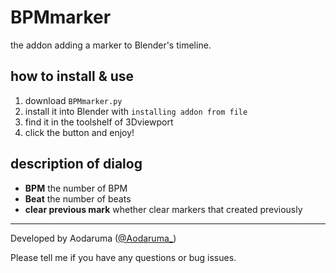 # BPMmarker
 the addon adding a marker to Blender's timeline.

## how to install & use

1. download `BPMmarker.py`
2. install it into Blender with `installing addon from file`
3. find it in the toolshelf of 3Dviewport
4. click the button and enjoy!

## description of dialog

- **BPM**
  the number of BPM
- **Beat**
  the number of beats
- **clear previous mark**
  whether clear markers that created previously

---

Developed by Aodaruma ([@Aodaruma_](https://twitter.com/Aodaruma_))

Please tell me if you have any questions or bug issues.

